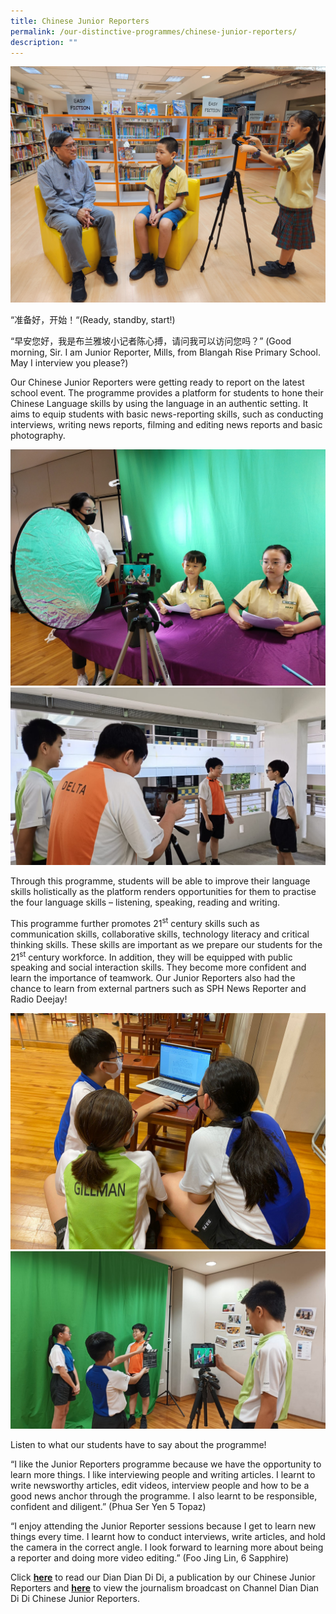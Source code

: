 ```yaml
---
title: Chinese Junior Reporters
permalink: /our-distinctive-programmes/chinese-junior-reporters/
description: ""
---
```

<img src="/images/2023%20Photos/cl_jr%201.jpg">
<p>“准备好，开始！“(Ready, standby, start!)</p>
<p>“早安您好，我是布兰雅坡小记者陈心搏，请问我可以访问您吗？” (Good morning, Sir. I am Junior Reporter, Mills, from Blangah Rise Primary School. May I interview you please?)</p>
<p>Our Chinese Junior Reporters were getting ready to report on the latest school event. The programme provides a platform for students to hone their Chinese Language skills by using the language in an authentic setting. It aims to equip students with basic news-reporting skills, such as conducting interviews, writing news reports, filming and editing news reports and basic photography.</p>
<img src="/images/2023%20Photos/cl_jr%204.jpg"><br>
<img src="/images/2023%20Photos/cl_jr%203.jpg">

<p>Through this programme, students will be able to improve their language skills holistically as the platform renders opportunities for them to practise the four language skills – listening, speaking, reading and writing.</p>
<p>This programme further promotes 21<sup>st</sup>&nbsp;century skills such as communication skills, collaborative skills, technology literacy and critical thinking skills. These skills are important as we prepare our students for the 21<sup>st</sup>&nbsp;century workforce. In addition, they will be equipped with public speaking and social interaction skills. They become more confident and learn the importance of teamwork. Our Junior Reporters also had the chance to learn from external partners such as SPH News Reporter and Radio Deejay!</p>
<img src="/images/2023%20Photos/cl_jr%205.jpg"><br><img src="/images/2023%20Photos/cl_jr%202.jpg">

<p>Listen to what our students have to say about the programme!</p>
<p>“I like the Junior Reporters programme because we have the opportunity to learn more things. I like interviewing people and writing articles. I learnt to write newsworthy articles, edit videos, interview people and how to be a good news anchor through the programme. I also learnt to be responsible, confident and diligent.” (Phua Ser Yen 5 Topaz)
	
	
“I enjoy attending the Junior Reporter sessions because I get to learn new things every time. I learnt how to conduct interviews, write articles, and hold the camera in the correct angle. I look forward to learning more about being a reporter and doing more video editing.” (Foo Jing Lin, 6 Sapphire)
</p>

<p>Click&nbsp;<a href="/2020/11/11/chinese-junior-reporters-dian-dian-di-di-vol-2-2020/"><strong>here</strong></a>&nbsp;to read our Dian Dian Di Di, a publication by our Chinese Junior Reporters and&nbsp;<a href="/chinese-junior-reporters-videos/"><strong>here</strong></a>&nbsp;to view the journalism broadcast on Channel Dian Dian Di Di Chinese Junior Reporters.</p>